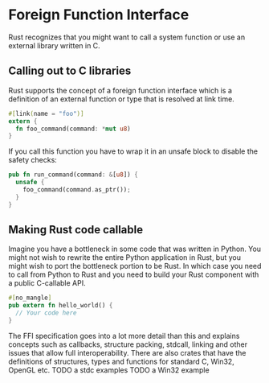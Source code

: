 # Foreign Function Interface

Rust recognizes that you might want to call a system function or use an external library written in C.

## Calling out to C libraries

Rust supports the concept of a foreign function interface which is a definition of an external function or type that is resolved at link time.

```rust
#[link(name = "foo")]
extern {
  fn foo_command(command: *mut u8)
}
```

If you call this function you have to wrap it in an unsafe block to disable the safety checks:

```rust
pub fn run_command(command: &[u8]) {
  unsafe {
    foo_command(command.as_ptr());
  }
}
```

## Making Rust code callable

Imagine you have a bottleneck in some code that was written in Python. You might not wish to rewrite the entire Python application in Rust, but you might wish to port the bottleneck portion to be Rust. In which case you need to call from Python to Rust and you need to build your Rust component with a public C-callable API.

```rust
#[no_mangle]
pub extern fn hello_world() {
  // Your code here
}
```

The FFI specification goes into a lot more detail than this and explains concepts such as callbacks, structure packing, stdcall, linking and other issues that allow full interoperability.
There are also crates that have the definitions of structures, types and functions for standard C, Win32, OpenGL etc.
TODO a stdc examples
TODO a Win32 example
